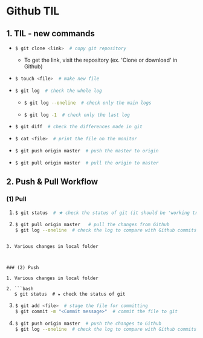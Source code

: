 # Github TIL

## 1. TIL - new commands

- ```bash
  $ git clone <link>  # copy git repository
  ```

  - To get the link, visit the repository (ex. 'Clone or download' in Github)

- ```bash
  $ touch <file>  # make new file
  ```

- ```bash
  $ git log  # check the whole log
  ```

  - ```bash
    $ git log --oneline  # check only the main logs
    ```

  - ```bash
    $ git log -1  # check only the last log
    ```

- ```bash
  $ git diff  # check the differences made in git
  ```

- ```bash
  $ cat <file>  # print the file on the monitor
  ```


- ```bash
  $ git push origin master  # push the master to origin
  ```

- ```bash
  $ git pull origin master  # pull the origin to master
  ```





## 2. Push & Pull Workflow

### (1) Pull

1. ```bash
   $ git status  # ★ check the status of git (it should be 'working tree clean')
   ```

2. ```bash
   $ git pull origin master   # pull the changes from Github
   $ git log --oneline  # check the log to compare with Github commits
```
   
3. Various changes in local folder



### (2) Push

1. Various changes in local folder

2. ```bash
   $ git status  # ★ check the status of git
   ```

3. ```bash
   $ git add <file>  # stage the file for committing
   $ git commit -m "<Commit message>"  # commit the file to git
   ```

4. ```bash
   $ git push origin master  # push the changes to Github
   $ git log --oneline  # check the log to compare with Github commits
   ```













